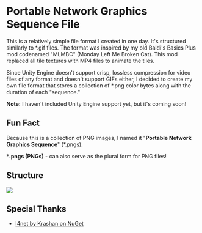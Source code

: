 # Portable Network Graphics Sequence File

This is a relatively simple file format I created in one day. It's structured similarly to *.gif files. The format was inspired by my old Baldi's Basics Plus mod codenamed "MLMBC" (Monday Left Me Broken Cat). This mod replaced all tile textures with MP4 files to animate the tiles.

Since Unity Engine doesn't support crisp, lossless compression for video files of any format and doesn't support GIFs either, I decided to create my own file format that stores a collection of *.png color bytes along with the duration of each "sequence."

**Note:** I haven't included Unity Engine support yet, but it's coming soon!

## Fun Fact
Because this is a collection of PNG images, I named it "**Portable Network Graphics Sequence**" (*.pngs).

***.pngs (PNGs)** - can also serve as the plural form for PNG files!

## Structure
![](https://file.garden/Z-1IetWhPAglb4Fv/pngsgithub.svg)
## Special Thanks
- [l4net by Krashan on NuGet](https://www.nuget.org/packages/lz4net/)
